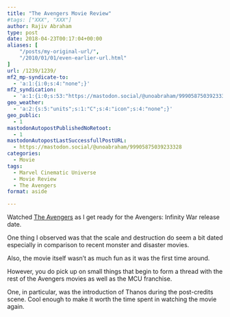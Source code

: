 ```yaml
---
title: "The Avengers Movie Review"
#tags: ["XXX", "XXX"]
author: Rajiv Abraham
type: post
date: 2018-04-23T00:17:04+00:00
aliases: [
    "/posts/my-original-url/",
    "/2010/01/01/even-earlier-url.html"
]
url: /1239/1239/
mf2_mp-syndicate-to:
  - 'a:1:{i:0;s:4:"none";}'
mf2_syndication:
  - 'a:1:{i:0;s:53:"https://mastodon.social/@unoabraham/99905875039233328";}'
geo_weather:
  - 'a:2:{s:5:"units";s:1:"C";s:4:"icon";s:4:"none";}'
geo_public:
  - 1
mastodonAutopostPublishedNoRetoot:
  - 1
mastodonAutopostLastSuccessfullPostURL:
  - https://mastodon.social/@unoabraham/99905875039233328
categories:
  - Movie
tags:
  - Marvel Cinematic Universe
  - Movie Review
  - The Avengers
format: aside

---
```

Watched <a href="https://www.imdb.com/title/tt0848228/" target="_blank" rel="noopener">The Avengers</a> as I get ready for the Avengers: Infinity War release date.

One thing I observed was that the scale and destruction do seem a bit dated especially in comparison to recent monster and disaster movies.

Also, the movie itself wasn&#8217;t as much fun as it was the first time around.

However, you do pick up on small things that begin to form a thread with the rest of the Avengers movies as well as the MCU franchise.

One, in particular, was the introduction of Thanos during the post-credits scene. Cool enough to make it worth the time spent in watching the movie again.